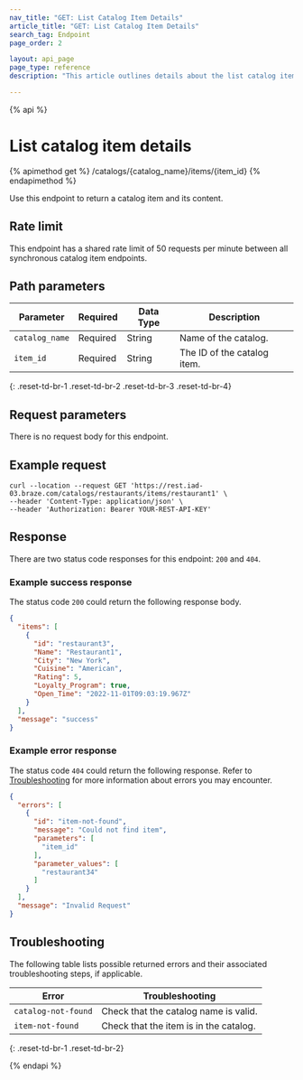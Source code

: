 ```yaml
---
nav_title: "GET: List Catalog Item Details"
article_title: "GET: List Catalog Item Details"
search_tag: Endpoint
page_order: 2

layout: api_page
page_type: reference
description: "This article outlines details about the list catalog item details Braze endpoint."

---
```

{% api %}
# List catalog item details
{% apimethod get %}
/catalogs/{catalog_name}/items/{item_id}
{% endapimethod %}

Use this endpoint to return a catalog item and its content.

## Rate limit

This endpoint has a shared rate limit of 50 requests per minute between all synchronous catalog item endpoints.

## Path parameters

| Parameter | Required | Data Type | Description |
|---|---|---|---|
| `catalog_name` | Required | String | Name of the catalog. |
| `item_id` | Required | String | The ID of the catalog item. |
{: .reset-td-br-1 .reset-td-br-2 .reset-td-br-3 .reset-td-br-4}

## Request parameters

There is no request body for this endpoint.

## Example request

```
curl --location --request GET 'https://rest.iad-03.braze.com/catalogs/restaurants/items/restaurant1' \
--header 'Content-Type: application/json' \
--header 'Authorization: Bearer YOUR-REST-API-KEY'
```

## Response

There are two status code responses for this endpoint: `200` and `404`.

### Example success response

The status code `200` could return the following response body.

```json
{
  "items": [
    {
      "id": "restaurant3",
      "Name": "Restaurant1",
      "City": "New York",
      "Cuisine": "American",
      "Rating": 5,
      "Loyalty_Program": true,
      "Open_Time": "2022-11-01T09:03:19.967Z"
    }
  ],
  "message": "success"
}
```

### Example error response

The status code `404` could return the following response. Refer to [Troubleshooting](#troubleshooting) for more information about errors you may encounter.

```json
{
  "errors": [
    {
      "id": "item-not-found",
      "message": "Could not find item",
      "parameters": [
        "item_id"
      ],
      "parameter_values": [
        "restaurant34"
      ]
    }
  ],
  "message": "Invalid Request"
}
```

## Troubleshooting

The following table lists possible returned errors and their associated troubleshooting steps, if applicable.

| Error | Troubleshooting |
| --- | --- |
| `catalog-not-found` | Check that the catalog name is valid. |
| `item-not-found` | Check that the item is in the catalog. |
{: .reset-td-br-1 .reset-td-br-2}

{% endapi %}